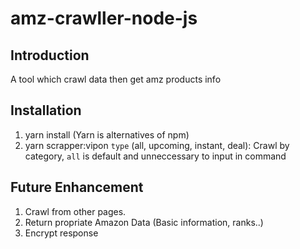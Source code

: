 # amz-crawller-node-js

## Introduction

A tool which crawl data then get amz products info

## Installation

1. yarn install (Yarn is alternatives of npm)
2. yarn scrapper:vipon `type` (all, upcoming, instant, deal): Crawl by category, `all` is default and unneccessary to input in command

## Future Enhancement

1. Crawl from other pages.
2. Return propriate Amazon Data (Basic information, ranks..)
3. Encrypt response